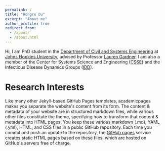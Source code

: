 ```yaml
---
permalink: /
title: "Hongru Du"
excerpt: "About me"
author_profile: true
redirect_from: 
  - /about/
  - /about.html
---
```


Hi, I am PhD student in the [Department of Civil and Systems Engineering](https://engineering.jhu.edu/case/) at [Johns Hopkins University](https://www.jhu.edu/), advised by Professor [Lauren Gardner](https://engineering.jhu.edu/faculty/lauren-gardner/). I am also a member of the Center for Systems Science and Engineering ([CSSE](https://systems.jhu.edu/)) and the Infectious Disease Dynamics Groups ([IDD](https://www.iddynamics.jhsph.edu/)).

Research Interests
======
Like many other Jekyll-based GitHub Pages templates, academicpages makes you separate the website's content from its form. The content & metadata of your website are in structured markdown files, while various other files constitute the theme, specifying how to transform that content & metadata into HTML pages. You keep these various markdown (.md), YAML (.yml), HTML, and CSS files in a public GitHub repository. Each time you commit and push an update to the repository, the [GitHub pages](https://pages.github.com/) service creates static HTML pages based on these files, which are hosted on GitHub's servers free of charge.

